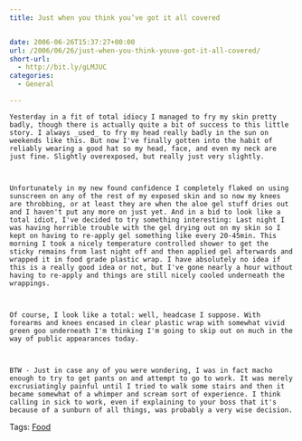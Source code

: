 ```yaml
---
title: Just when you think you’ve got it all covered


date: 2006-06-26T15:37:27+00:00
url: /2006/06/26/just-when-you-think-youve-got-it-all-covered/
short-url:
  - http://bit.ly/gLMJUC
categories:
  - General

---
```

<div class='microid-mailto+http:sha1:f41df120267e1f0b9e35ee21097aa421c13a5faa'>
  
    Yesterday in a fit of total idiocy I managed to fry my skin pretty badly, though there is actually quite a bit of success to this little story. I always _used_ to fry my head really badly in the sun on weekends like this. But now I've finally gotten into the habit of reliably wearing a good hat so my head, face, and even my neck are just fine. Slightly overexposed, but really just very slightly.
  
  
  
    Unfortunately in my new found confidence I completely flaked on using sunscreen on any of the rest of my exposed skin and so now my knees are throbbing, or at least they are when the aloe gel stuff dries out and I haven't put any more on just yet. And in a bid to look like a total idiot, I've decided to try something interesting: Last night I was having horrible trouble with the gel drying out on my skin so I kept on having to re-apply gel something like every 20-45min. This morning I took a nicely temperature controlled shower to get the sticky remains from last night off and then applied gel afterwards and wrapped it in food grade plastic wrap. I have absolutely no idea if this is a really good idea or not, but I've gone nearly a hour without having to re-apply and things are still nicely cooled underneath the wrappings.
  
  
  
    Of course, I look like a total: well, headcase I suppose. With forearms and knees encased in clear plastic wrap with somewhat vivid green goo underneath I'm thinking I'm going to skip out on much in the way of public appearances today.
  
  
  
    BTW - Just in case any of you were wondering, I was in fact macho enough to try to get pants on and attempt to go to work. It was merely excrusiatingly painful until I tried to walk some stairs and then it became somewhat of a whimper and scream sort of experience. I think calling in sick to work, even if explaining to your boss that it's because of a sunburn of all things, was probably a very wise decision.
  
</div>

<div class="st-post-tags">
  Tags: <a href="http://www.cavort.org/tag/food/" title="Food" rel="tag">Food</a><br />
</div>